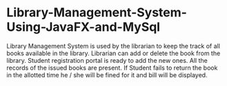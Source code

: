 # Library-Management-System-Using-JavaFX-and-MySql
Library Management System is used by the librarian to keep the track of all books available in the library.
Librarian can add or delete the book from the library.
Student registration portal is ready to add the new ones.
All the records of the issued books are present.
If Student fails to return the book in the allotted time he / she will be fined for it and bill will be displayed.

